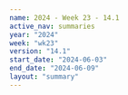 ```yaml
---
name: 2024 - Week 23 - 14.1
active_nav: summaries
year: "2024"
week: "wk23"
version: "14.1"
start_date: "2024-06-03"
end_date: "2024-06-09"
layout: "summary"
---
```

